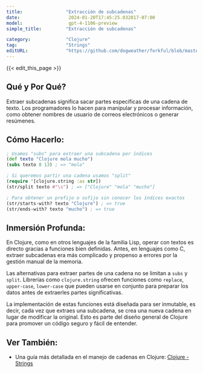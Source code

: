 ```yaml
---
title:                "Extracción de subcadenas"
date:                  2024-01-20T17:45:25.032817-07:00
model:                 gpt-4-1106-preview
simple_title:         "Extracción de subcadenas"

category:             "Clojure"
tag:                  "Strings"
editURL:              "https://github.com/dogweather/forkful/blob/master/content/es/clojure/extracting-substrings.md"
---
```


{{< edit_this_page >}}

## Qué y Por Qué?
Extraer subcadenas significa sacar partes específicas de una cadena de texto. Los programadores lo hacen para manipular y procesar información, como obtener nombres de usuario de correos electrónicos o generar resúmenes.

## Cómo Hacerlo:
```clojure
; Usamos "subs" para extraer una subcadena por índices
(def texto "Clojure mola mucho")
(subs texto 8 13) ; => "mola"

; Si queremos partir una cadena usamos "split"
(require '[clojure.string :as str])
(str/split texto #"\s") ; => ["Clojure" "mola" "mucho"]

; Para obtener un prefijo o sufijo sin conocer los índices exactos
(str/starts-with? texto "Clojure") ; => true
(str/ends-with? texto "mucho") ; => true
```

## Inmersión Profunda:
En Clojure, como en otros lenguajes de la familia Lisp, operar con textos es directo gracias a funciones bien definidas. Antes, en lenguajes como C, extraer subcadenas era más complicado y propenso a errores por la gestión manual de la memoria.

Las alternativas para extraer partes de una cadena no se limitan a `subs` y `split`. Librerías como `clojure.string` ofrecen funciones como `replace`, `upper-case`, `lower-case` que pueden usarse en conjunto para preparar los datos antes de extraerles partes significativas.

La implementación de estas funciones está diseñada para ser inmutable, es decir, cada vez que extraes una subcadena, se crea una nueva cadena en lugar de modificar la original. Esto es parte del diseño general de Clojure para promover un código seguro y fácil de entender.

## Ver También:
- Una guía más detallada en el manejo de cadenas en Clojure: [Clojure - Strings](https://www.tutorialspoint.com/clojure/clojure_strings.htm)
